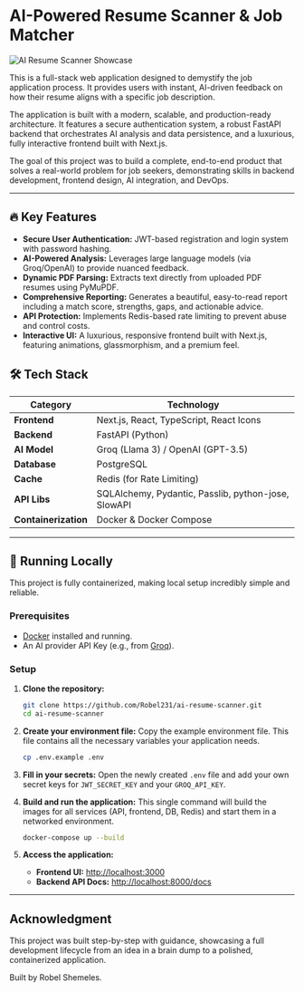 # AI-Powered Resume Scanner & Job Matcher

![AI Resume Scanner Showcase](httpshttps://github.com/Robel231/ai-resume-scanner/blob/main/showcase.gif?raw=true)

This is a full-stack web application designed to demystify the job application process. It provides users with instant, AI-driven feedback on how their resume aligns with a specific job description.

The application is built with a modern, scalable, and production-ready architecture. It features a secure authentication system, a robust FastAPI backend that orchestrates AI analysis and data persistence, and a luxurious, fully interactive frontend built with Next.js.

The goal of this project was to build a complete, end-to-end product that solves a real-world problem for job seekers, demonstrating skills in backend development, frontend design, AI integration, and DevOps.

---

## 🔥 Key Features

-   **Secure User Authentication:** JWT-based registration and login system with password hashing.
-   **AI-Powered Analysis:** Leverages large language models (via Groq/OpenAI) to provide nuanced feedback.
-   **Dynamic PDF Parsing:** Extracts text directly from uploaded PDF resumes using PyMuPDF.
-   **Comprehensive Reporting:** Generates a beautiful, easy-to-read report including a match score, strengths, gaps, and actionable advice.
-   **API Protection:** Implements Redis-based rate limiting to prevent abuse and control costs.
-   **Interactive UI:** A luxurious, responsive frontend built with Next.js, featuring animations, glassmorphism, and a premium feel.

## 🛠️ Tech Stack

| Category      | Technology                                    |
| ------------- | --------------------------------------------- |
| **Frontend**  | Next.js, React, TypeScript, React Icons       |
| **Backend**   | FastAPI (Python)                              |
| **AI Model**  | Groq (Llama 3) / OpenAI (GPT-3.5)             |
| **Database**  | PostgreSQL                                    |
| **Cache**     | Redis (for Rate Limiting)                     |
| **API Libs**  | SQLAlchemy, Pydantic, Passlib, python-jose, SlowAPI |
| **Containerization** | Docker & Docker Compose                       |

---

## 🚀 Running Locally

This project is fully containerized, making local setup incredibly simple and reliable.

### Prerequisites

-   [Docker](https://www.docker.com/products/docker-desktop/) installed and running.
-   An AI provider API Key (e.g., from [Groq](https://console.groq.com/)).

### Setup

1.  **Clone the repository:**
    ```bash
    git clone https://github.com/Robel231/ai-resume-scanner.git
    cd ai-resume-scanner
    ```

2.  **Create your environment file:**
    Copy the example environment file. This file contains all the necessary variables your application needs.
    ```bash
    cp .env.example .env
    ```

3.  **Fill in your secrets:**
    Open the newly created `.env` file and add your own secret keys for `JWT_SECRET_KEY` and your `GROQ_API_KEY`.

4.  **Build and run the application:**
    This single command will build the images for all services (API, frontend, DB, Redis) and start them in a networked environment.
    ```bash
    docker-compose up --build
    ```

5.  **Access the application:**
    -   **Frontend UI:** [http://localhost:3000](http://localhost:3000)
    -   **Backend API Docs:** [http://localhost:8000/docs](http://localhost:8000/docs)

---

## Acknowledgment

This project was built step-by-step with guidance, showcasing a full development lifecycle from an idea in a brain dump to a polished, containerized application.

Built by Robel Shemeles.